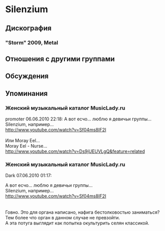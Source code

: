 # Silenzium



## Дискография

### "Storm" 2009, Metal




## Отношения с другими группами


## Обсуждения


## Упоминания

### Женский музыкальный каталог MusicLady.ru

promoter 06.06.2010 22:18:
А вот есчо... люблю я девичьи группы...<BR>Silenzium, например...<BR><A HREF="http://www.youtube.com/watch?v=Sf04ms8IF2I" TARGET="_blank">http://www.youtube.com/watch?v=Sf04ms8IF2I</A><BR><BR>Или Moray Eel...<BR>Moray Eel - Nurse...<BR><A HREF="http://www.youtube.com/watch?v=Ds9jUEUVLgQ&feature=related" TARGET="_blank">http://www.youtube.com/watch?v=Ds9jUEUVLgQ&feature=related</A>

### Женский музыкальный каталог MusicLady.ru

Dark 07.06.2010 01:17:
<DIV CLASS="quote">А вот есчо... люблю я девичьи группы...<BR>Silenzium, например...<BR><A HREF="http://www.youtube.com/watch?v=Sf04ms8IF2I" TARGET="_blank">http://www.youtube.com/watch?v=Sf04ms8IF2I</A></DIV><BR><BR>Говно. Это для органа написано, нафига бестолковостью заниматься?<BR>Тем более что орган в данном случае не превзойти.<BR>А эта потуга выглядит как попытка окультурить селян классикой.

